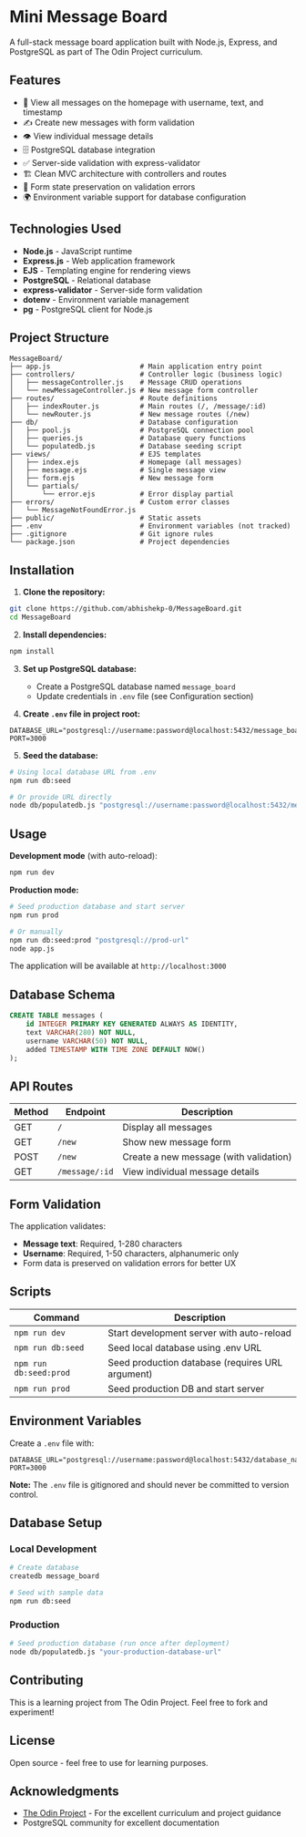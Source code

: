 # Mini Message Board

A full-stack message board application built with Node.js, Express, and PostgreSQL as part of The Odin Project curriculum.

## Features

- 📝 View all messages on the homepage with username, text, and timestamp
- ✍️ Create new messages with form validation
- 👁️ View individual message details
- 🗄️ PostgreSQL database integration
- ✅ Server-side validation with express-validator
- 🏗️ Clean MVC architecture with controllers and routes
- 🔄 Form state preservation on validation errors
- 🌍 Environment variable support for database configuration

## Technologies Used

- **Node.js** - JavaScript runtime
- **Express.js** - Web application framework
- **EJS** - Templating engine for rendering views
- **PostgreSQL** - Relational database
- **express-validator** - Server-side form validation
- **dotenv** - Environment variable management
- **pg** - PostgreSQL client for Node.js

## Project Structure

```
MessageBoard/
├── app.js                      # Main application entry point
├── controllers/                # Controller logic (business logic)
│   ├── messageController.js    # Message CRUD operations
│   └── newMessageController.js # New message form controller
├── routes/                     # Route definitions
│   ├── indexRouter.js          # Main routes (/, /message/:id)
│   └── newRouter.js            # New message routes (/new)
├── db/                         # Database configuration
│   ├── pool.js                 # PostgreSQL connection pool
│   ├── queries.js              # Database query functions
│   └── populatedb.js           # Database seeding script
├── views/                      # EJS templates
│   ├── index.ejs               # Homepage (all messages)
│   ├── message.ejs             # Single message view
│   ├── form.ejs                # New message form
│   └── partials/
│       └── error.ejs           # Error display partial
├── errors/                     # Custom error classes
│   └── MessageNotFoundError.js
├── public/                     # Static assets
├── .env                        # Environment variables (not tracked)
├── .gitignore                  # Git ignore rules
└── package.json                # Project dependencies
```

## Installation

1. **Clone the repository:**
```bash
git clone https://github.com/abhishekp-0/MessageBoard.git
cd MessageBoard
```

2. **Install dependencies:**
```bash
npm install
```

3. **Set up PostgreSQL database:**
   - Create a PostgreSQL database named `message_board`
   - Update credentials in `.env` file (see Configuration section)

4. **Create `.env` file in project root:**
```env
DATABASE_URL="postgresql://username:password@localhost:5432/message_board"
PORT=3000
```

5. **Seed the database:**
```bash
# Using local database URL from .env
npm run db:seed

# Or provide URL directly
node db/populatedb.js "postgresql://username:password@localhost:5432/message_board"
```

## Usage

**Development mode** (with auto-reload):
```bash
npm run dev
```

**Production mode:**
```bash
# Seed production database and start server
npm run prod

# Or manually
npm run db:seed:prod "postgresql://prod-url"
node app.js
```

The application will be available at `http://localhost:3000`

## Database Schema

```sql
CREATE TABLE messages (
    id INTEGER PRIMARY KEY GENERATED ALWAYS AS IDENTITY,
    text VARCHAR(280) NOT NULL,
    username VARCHAR(50) NOT NULL,
    added TIMESTAMP WITH TIME ZONE DEFAULT NOW()
);
```

## API Routes

| Method | Endpoint | Description |
|--------|----------|-------------|
| GET | `/` | Display all messages |
| GET | `/new` | Show new message form |
| POST | `/new` | Create a new message (with validation) |
| GET | `/message/:id` | View individual message details |

## Form Validation

The application validates:
- **Message text**: Required, 1-280 characters
- **Username**: Required, 1-50 characters, alphanumeric only
- Form data is preserved on validation errors for better UX

## Scripts

| Command | Description |
|---------|-------------|
| `npm run dev` | Start development server with auto-reload |
| `npm run db:seed` | Seed local database using .env URL |
| `npm run db:seed:prod` | Seed production database (requires URL argument) |
| `npm run prod` | Seed production DB and start server |

## Environment Variables

Create a `.env` file with:

```env
DATABASE_URL="postgresql://username:password@localhost:5432/database_name"
PORT=3000
```

**Note:** The `.env` file is gitignored and should never be committed to version control.

## Database Setup

### Local Development
```bash
# Create database
createdb message_board

# Seed with sample data
npm run db:seed
```

### Production
```bash
# Seed production database (run once after deployment)
node db/populatedb.js "your-production-database-url"
```

## Contributing

This is a learning project from The Odin Project. Feel free to fork and experiment!

## License

Open source - feel free to use for learning purposes.

## Acknowledgments

- [The Odin Project](https://www.theodinproject.com/) - For the excellent curriculum and project guidance
- PostgreSQL community for excellent documentation
